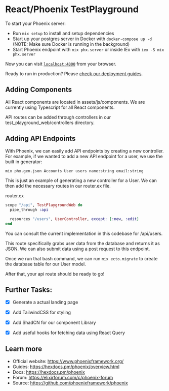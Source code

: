 # React/Phoenix TestPlayground

To start your Phoenix server:

  * Run `mix setup` to install and setup dependencies
  * Start up your postgres server in Docker with `docker-compose up -d` (NOTE: Make sure Docker is running in the background)
  * Start Phoenix endpoint with `mix phx.server` or inside IEx with `iex -S mix phx.server`

Now you can visit [`localhost:4000`](http://localhost:4000) from your browser.

Ready to run in production? Please [check our deployment guides](https://hexdocs.pm/phoenix/deployment.html).

## Adding Components

All React components are located in assets/js/components. We are currently using Typescript for all React components.

API routes can be added through controllers in our test_playground_web/controllers directory.

## Adding API Endpoints

With Phoenix, we can easily add API endpoints by creating a new controller. For example, if we wanted to add a new API endpoint for a user, we use the built in generator:

```bash
mix phx.gen.json Accounts User users name:string email:string
```

This is just an example of generating a new controller for a User. We can then add the necessary routes in our router.ex file.

router.ex
```elixir
scope "/api", TestPlaygroundWeb do
  pipe_through :api

  resources "/users", UserController, except: [:new, :edit]
end
```

You can consult the current implementation in this codebase for /api/users.

This route specifically grabs user data from the database and returns it as JSON. We can also submit data using a post request to this endpoint.

Once we run that bash command, we can run `mix ecto.migrate` to create the database table for our User model.

After that, your api route should be ready to go!

## Further Tasks:

- [X] Generate a actual landing page
- [X] Add TailwindCSS for styling
- [X] Add ShadCN for our component Library
- [X] Add useful hooks for fetching data using React Query


## Learn more

  * Official website: https://www.phoenixframework.org/
  * Guides: https://hexdocs.pm/phoenix/overview.html
  * Docs: https://hexdocs.pm/phoenix
  * Forum: https://elixirforum.com/c/phoenix-forum
  * Source: https://github.com/phoenixframework/phoenix
